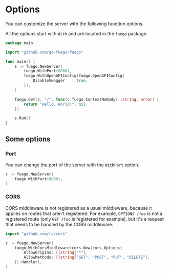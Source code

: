 # Options

You can customize the server with the following function options.

All the options start with `With` and are located in the `fuego` package.

```go
package main

import "github.com/go-fuego/fuego"

func main() {
	s := fuego.NewServer(
		fuego.WithPort(8080),
		fuego.WithOpenAPIConfig(fuego.OpenAPIConfig{
			DisableSwagger   : true,
		}),
	)

	fuego.Get(s, "/", func(c fuego.ContextNoBody) (string, error) {
		return "Hello, World!", nil
	})

	s.Run()
}
```

## Some options

### Port

You can change the port of the server with the `WithPort` option.

```go
s := fuego.NewServer(
	fuego.WithPort(8080),
)
```

### CORS

CORS middleware is not registered as a usual middleware, because it applies on routes that aren't registered. For example, `OPTIONS /foo` is not a registered route (only `GET /foo` is registered for example), but it's a request that needs to be handled by the CORS middleware.

```go
import "github.com/rs/cors"

s := fuego.NewServer(
	fuego.WithCorsMiddleware(cors.New(cors.Options{
		AllowOrigins: []string{"*"},
		AllowMethods: []string{"GET", "POST", "PUT", "DELETE"},
	}).Handler),
)
```
